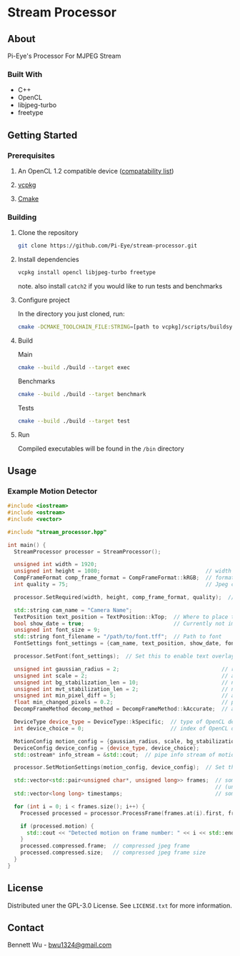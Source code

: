 # Stream Processor

## About

Pi-Eye's Processor For MJPEG Stream
### Built With

* C++
* OpenCL
* libjpeg-turbo
* freetype

## Getting Started

### Prerequisites

1. An OpenCL 1.2 compatible device ([compatability list](https://www.khronos.org/conformance/adopters/conformant-products/opencl))

2. [vcpkg](https://vcpkg.io/en/index.html)

3. [Cmake](https://cmake.org/)

### Building

1. Clone the repository
    ```sh
    git clone https://github.com/Pi-Eye/stream-processor.git
    ```

2. Install dependencies
    ```sh
    vcpkg install opencl libjpeg-turbo freetype
    ```

    note. also install `catch2` if you would like to run tests and benchmarks

3. Configure project

    In the directory you just cloned, run:
    ```sh
    cmake -DCMAKE_TOOLCHAIN_FILE:STRING=[path to vcpkg]/scripts/buildsystems/vcpkg.cmake -S. -B./build
    ```

4. Build

    Main
    ```sh
    cmake --build ./build --target exec
    ```
    Benchmarks
    ```sh
    cmake --build ./build --target benchmark
    ```
    Tests
    ```sh
    cmake --build ./build --target test
    ```

5. Run
  
    Compiled executables will be found in the `/bin` directory

## Usage

### Example Motion Detector

```cpp
#include <iostream>
#include <ostream>
#include <vector>

#include "stream_processor.hpp"

int main() {
  StreamProcessor processor = StreamProcessor();

  unsigned int width = 1920;
  unsigned int height = 1080;                                 // width and height of incoming jpeg frames (acceptable values: > 0)
  CompFrameFormat comp_frame_format = CompFrameFormat::kRGB;  // format to decompress frames into (acceptable values: kRGB, kGray)
  int quality = 75;                                           // Jpeg compression quality

  processor.SetRequired(width, height, comp_frame_format, quality);  // These setting are required to run

  std::string cam_name = "Camera Name";
  TextPosition text_position = TextPosition::kTop;  // Where to place text overlay kTop or kBottom
  bool show_date = true;                            // Currently not implemented
  unsigned int font_size = 9;
  std::string font_filename = "/path/to/font.tff";  // Path to font
  FontSettings font_settings = {cam_name, text_position, show_date, font_size, font_filename};

  processor.SetFont(font_settings);  // Set this to enable text overlay

  unsigned int gaussian_radius = 2;                                // radius of gaussian blur (0 means no blur) (acceptable values: > 0)
  unsigned int scale = 2;                                          // amount to scale frame down by to save on computation (acceptable values: > 0)
  unsigned int bg_stabilization_len = 10;                          // number of frames to average to form background frame (acceptable values: > 0)
  unsigned int mvt_stabilization_len = 2;                          // number of frames to average to form movement frame (acceptable values: > 0)
  unsigned int min_pixel_diff = 5;                                 // amount pixels need to be different by to be considered different (acceptable values: >= 0)
  float min_changed_pixels = 0.2;                                  // percentage of pixels that need to be different to be considered motion (acceptable values: 0.0 - 1.0)
  DecompFrameMethod decomp_method = DecompFrameMethod::kAccurate;  // algorithm to use to decompress jpeg (acceptable values: kAccurate, kFast)

  DeviceType device_type = DeviceType::kSpecific;  // type of OpenCL device to select (acceptable values: kCPU, kGPU, kSpecific)
  int device_choice = 0;                           // index of OpenCL device to use (acceptable values: >=0)

  MotionConfig motion_config = {gaussian_radius, scale, bg_stabilization_len, mvt_stabilization_len, min_pixel_diff, min_changed_pixels};
  DeviceConfig device_config = {device_type, device_choice};
  std::ostream* info_stream = &std::cout;  // pipe info stream of motion detector to cout

  processor.SetMotionSettings(motion_config, device_config);  // Set this to enable motion detection

  std::vector<std::pair<unsigned char*, unsigned long>> frames;  // some group of jpeg frames to detect motion on
                                                                 // (unsigned char* - frame, unsigned long - size of jpeg frame buffer)
  std::vector<long long> timestamps;                             // some group of frame timestamps (used to generate text overlay message)

  for (int i = 0; i < frames.size(); i++) {
    Processed processed = processor.ProcessFrame(frames.at(i).first, frames.at(i).second, timestamps.at(i));  // Process given frame

    if (processed.motion) {
      std::cout << "Detected motion on frame number: " << i << std::endl;
    }
    processed.compressed.frame;  // compressed jpeg frame
    processed.compressed.size;   // compressed jpeg frame size
  }
}
```


## License

Distributed uner the GPL-3.0 License. See `LICENSE.txt` for more information.

## Contact

Bennett Wu - bwu1324@gmail.com